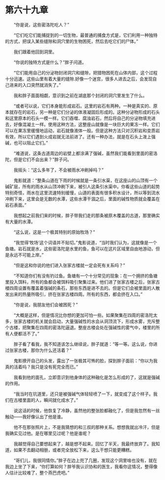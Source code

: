 # 第六十九章


　　“你是说，这些密洛陀吃人？”

　　“它们吃它们能捕捉到的一切生物，最普通的捕食方式是，它们利用一种独特的方式，把误入某些缝隙和洞穴里的生物困死，然后去吃它们的尸体。”

　　我们跟着他回到洞里。

　　“你说的独特方式是什么？”胖子问道。

　　“它们能用自己的分泌物封闭洞穴和缝隙，把猎物困死在山体内部，这个过程十分迅速。这些山里有着大量的缝隙.好像一个迷宫，很多人进去之后，会发现自己进来的入口突然就消失了。”

　　我和胖子面面相觑，意识到之前在湖底那个封闭的洞穴里发生了什么。

　　“或者可以说，它们本身能形成岩石。这里的岩石有两种。一种是真实的、原本就存在的岩石，另一种是它们分泌的体液凝固后形成的。这种分泌物形成的石头和这里原本的石头一模一样。它们吞噬、腐浊岩石，然后将自己的分泌物填充进去，好像混凝土一样。使用这种方法，这整座山就像是一块巨大的果冻一样。它们可以在果冻里缓慢地运动，岩石就像液体一般。但是这种方法只对沉积岩和变质岩有效，所以它们遇到火成岩就无法前进了。还有一种办法，就是在石头上泼上强碱，也可以阻止它们。”

　　“难道说，这条古道周边的岩壁上都涂满了强碱，虽然我们能看到里面的密洛陀，但是它们不会出来？”胖子问。

　　我摇头：“这么多年了，不会被雨水冲刷掉吗？”

　　鬼影就道：“整条山道在下雨的时候就是一条引水渠，在这座山的山顶有一个碱矿层，所有的雨水从山顶冲刷下来，被引人这条引水渠中。你看这些山道的起势特别奇怪，雨水在这里流速特别缓慢，山道的表面有很多积水设计，所以等到流水冲刷下来，这里会是无数的水潭，这些水潭干涸之后，里面的碱性物质就会覆盖在岩石表面。”

　　我想起之前我们来的时候，胖子带我们走的那条被原木覆盖的古道，那里确实有大量的水潭。

　　“这么说，这是一个极其特别的原始牧场？”

　　“我觉得‘牧场’这个词语并不贴切。”鬼影说道，“当时我们认为，这就像是一个鱼塘。岩石就是水，这些密洛陀是水里的鱼，鱼可以在这片区域里自由地游动，但是永远不可能上岸。”

　　“但是这和你说的他们进入张家古楼就一定会死有关系吗？”

　　“不知道你们有没有钓过鱼。鱼塘有一个十分常见的现象：在一个拥挤的鱼塘里投入饵料，所有的鱼都会被饵料吸引聚集过来。他们进了张家古楼之后，张家古楼四周设置有覆盖着强碱的条石，那些东西是进不去的。但是它们会被里面的人散发出来的热量所吸引，挤在张家古楼四周。所有的东西，都会挤在入口。”

　　“你是说，我朋友他们会被困死？”

　　“大概是这样，但是情况比你想的更加可怕一些。如果聚集在四周的密洛陀太多，张家古楼的机关就会启动，大量强碱性的水会从洞顶流下，形成水雾，充斥整个古楼，把聚集在四周的密洛陀逼退。整座古楼会处在强碱性的雾气中，楼里的所有人便都活不了。”

　　胖子看了看我，我不知道该怎么继续说，胖子就道：“等一等。这么说，你进过张家古楼，那你为什么还活着？”

　　鬼影撩开自己的头发，露出了一张极其可怖的脸，探到胖子面前：“你以为我真的活着吗？我只是没有死完全而已。”

　　我看到他的面孔，立即意识到他身体的这种融化是怎么形成的了，这就是强碱的作用。

　　“我当时在坑道里，还只是被强碱气体轻轻喷了一下，就变成了这个样子。我们在古楼里面的人，瞬间就化成水了。”

　　说这话的时候，他恢复了冷静，虽然他的整张脸都融化了，但是我忽然有一丝触动——我好像认出了他是谁。

　　他不在那张照片上，不是我猜想的和三叔的那种关系。想想我就出冷汗，但是我确实见过他。是在哪里见过呢？他是谁呢？

　　我越觉得自己要想起来了，越是想不起来。回忆了半天，我最终放弃了。我知道，如果不去翻动相册，或者完全放松下来，这么干想只能更糟糕。

　　“哥们儿，我很同情你。”胖子在边上兜了几圈，发现这个洞里啥也没有，就在我边上坐了下来，“你打算如何？胖爷我认识协和的医生，我看你这情况，整得像人估计比较难了，整个燕巴虎吧。”

